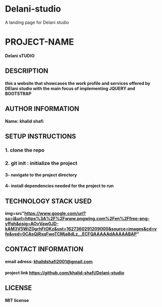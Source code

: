 # Delani-studio
A landing page for Delani studio
# PROJECT-NAME
#### Delani sTUDIO

## DESCRIPTION
#### this a website that showcases the work profile and services offered by DElani studio with the main focus of implementing JQUERY and BOOTSTRAP


## AUTHOR INFORMATION
#### Name: khalid shafi



## SETUP INSTRUCTIONS
### 1. clone the repo
### 2. git init : initialize the project
#### 3- navigate to the project directory
#### 4- install dependencies needed for the project to run

## TECHNOLOGY STACK USED
#### img=src"https://www.google.com/url?sa=i&url=https%3A%2F%2Fwww.pngwing.com%2Fen%2Ffree-png-yffqh&psig=AOvVaw0JD-kAM3V5WiZ0grhFtOKz&ust=1627360291209000&source=images&cd=vfe&ved=0CAsQjRxqFwoTCMja8dLz__ECFQAAAAAdAAAAABAP"


## CONTACT INFORMATION
#### email adress: khalidshafi2001@gmail.com
#### project link https://github.com/khalid-shafi/Delani-studio



## LICENSE
#### MIT license